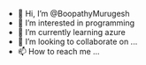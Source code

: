 - 👋 Hi, I’m @BoopathyMurugesh
- 👀 I’m interested in programming 
- 🌱 I’m currently learning azure
- 💞️ I’m looking to collaborate on ...
- 📫 How to reach me ...

<!---
BoopathyMurugesh/BoopathyMurugesh is a ✨ special ✨ repository because its `README.md` (this file) appears on your GitHub profile.
You can click the Preview link to take a look at your changes.
--->
